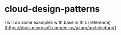 # cloud-design-patterns

I will do some examples with base in this (reference)[https://docs.microsoft.com/en-us/azure/architecture/]
